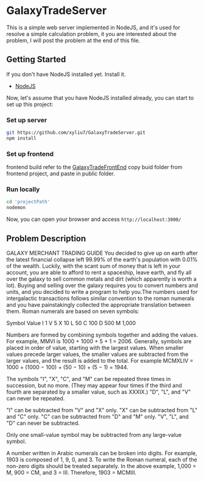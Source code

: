 # GalaxyTradeServer
This is a simple web server implemented in NodeJS, and it's used for resolve a simple calculation problem, it you are interested about
the problem, I will post the problem at the end of this file.

## Getting Started
If you don't have NodeJS installed yet. Install it.
- [NodeJS](https://nodejs.org/en/)

Now, let's assume that you have NodeJS installed already, you can start to set up this project:

### Set up server
```bash
git https://github.com/xyliu7/GalaxyTradeServer.git
npm install
```

### Set up frontend
frontend build refer to the [GalaxyTradeFrontEnd](https://github.com/xyliu7/GalaxyTradeFrontend)
copy buid folder from frontend project, and paste in public folder.

### Run locally
```bash
cd 'projectPath'
nodemon
```
Now, you can open your browser and access ``` http://localhost:3000/ ```



## Problem Description
GALAXY MERCHANT TRADING GUIDE
You decided to give up on earth after the latest financial collapse left 99.99% of the earth's population with 0.01% of the wealth. 
Luckily, with the scant sum of money that is left in your account, you are able to afford to rent a spaceship, leave earth, and fly 
all over the galaxy to sell common metals and dirt (which apparently is worth a lot). Buying and selling over the galaxy requires 
you to convert numbers and units, and you decided to write a program to help you.The numbers used for intergalactic transactions 
follows similar convention to the roman numerals and you have painstakingly collected the appropriate translation between them. 
Roman numerals are based on seven symbols:

Symbol Value 
I 1
V 5
X 10
L 50
C 100
D 500 
M 1,000

Numbers are formed by combining symbols together and adding the values. For example, MMVI is 1000 + 1000 + 5 + 1 = 2006. Generally, 
symbols are placed in order of value, starting with the largest values. When smaller values precede larger values, the smaller values 
are subtracted from the larger values, and the result is added to the total. For example MCMXLIV = 1000 + (1000 − 100) + (50 − 10) + 
(5 − 1) = 1944.

The symbols "I", "X", "C", and "M" can be repeated three times in succession, but no more. (They may appear four times if the third 
and fourth are separated by a smaller value, such as XXXIX.) "D", "L", and "V" can never be repeated.

"I" can be subtracted from "V" and "X" only. "X" can be subtracted from "L" and "C" only. "C" can be subtracted from "D" and "M" only. 
"V", "L", and "D" can never be subtracted.

Only one small-value symbol may be subtracted from any large-value symbol.

A number written in Arabic numerals can be broken into digits. For example, 1903 is composed of 1, 9, 0, and 3. To write the Roman 
numeral, each of the non-zero digits should be treated separately. In the above example, 1,000 = M, 900 = CM, and 3 = III. Therefore, 
1903 = MCMIII.



